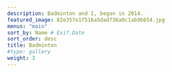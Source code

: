 ```yaml
---
description: Badminton and I, began in 2014.
featured_image: 82e357e1f516a5dad736a0c1ab9b654.jpg
menus: "main"
sort_by: Name # Exif.Date
sort_order: desc
title: Badminton
#type: gallery
weight: 3
---
```

